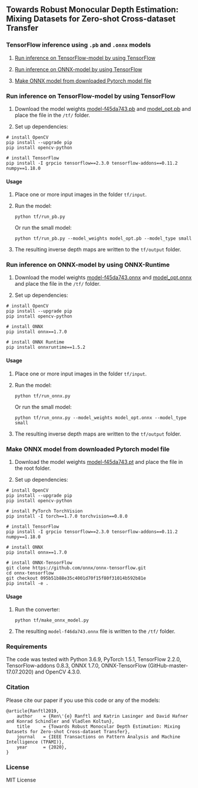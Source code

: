 ## Towards Robust Monocular Depth Estimation: Mixing Datasets for Zero-shot Cross-dataset Transfer

### TensorFlow inference using `.pb` and `.onnx` models

1. [Run inference on TensorFlow-model by using TensorFlow](#run-inference-on-tensorflow-model-by-using-tensorFlow)

2. [Run inference on ONNX-model by using TensorFlow](#run-inference-on-onnx-model-by-using-tensorflow)

3. [Make ONNX model from downloaded Pytorch model file](#make-onnx-model-from-downloaded-pytorch-model-file)


### Run inference on TensorFlow-model by using TensorFlow

1) Download the model weights [model-f45da743.pb](https://github.com/intel-isl/MiDaS/releases/download/v2/model-f46da743.pb) 
and [model_opt.pb](https://github.com/intel-isl/MiDaS/releases/download/v2_1/model_opt.pb) and place the
file in the `/tf/` folder.

2) Set up dependencies: 

```shell
# install OpenCV
pip install --upgrade pip
pip install opencv-python

# install TensorFlow
pip install -I grpcio tensorflow==2.3.0 tensorflow-addons==0.11.2 numpy==1.18.0
```

#### Usage

1) Place one or more input images in the folder `tf/input`.

2) Run the model:

    ```shell
    python tf/run_pb.py
    ```

    Or run the small model:

    ```shell
    python tf/run_pb.py --model_weights model_opt.pb --model_type small
    ```

3) The resulting inverse depth maps are written to the `tf/output` folder.


### Run inference on ONNX-model by using ONNX-Runtime

1) Download the model weights [model-f45da743.onnx](https://github.com/intel-isl/MiDaS/releases/download/v2/model-f46da743.onnx) 
and [model_opt.onnx](https://github.com/intel-isl/MiDaS/releases/download/v2_1/model_opt.onnx) and place the
file in the `/tf/` folder.

2) Set up dependencies: 

```shell
# install OpenCV
pip install --upgrade pip
pip install opencv-python

# install ONNX
pip install onnx==1.7.0

# install ONNX Runtime
pip install onnxruntime==1.5.2
```

#### Usage

1) Place one or more input images in the folder `tf/input`.

2) Run the model:

    ```shell
    python tf/run_onnx.py
    ```

    Or run the small model:

    ```shell
    python tf/run_onnx.py --model_weights model_opt.onnx --model_type small
    ```

3) The resulting inverse depth maps are written to the `tf/output` folder.



### Make ONNX model from downloaded Pytorch model file

1) Download the model weights [model-f45da743.pt](https://github.com/intel-isl/MiDaS/releases/download/v2/model-f46da743.pt) and place the
file in the root folder.

2) Set up dependencies: 

```shell
# install OpenCV
pip install --upgrade pip
pip install opencv-python

# install PyTorch TorchVision
pip install -I torch==1.7.0 torchvision==0.8.0

# install TensorFlow
pip install -I grpcio tensorflow==2.3.0 tensorflow-addons==0.11.2 numpy==1.18.0

# install ONNX
pip install onnx==1.7.0

# install ONNX-TensorFlow
git clone https://github.com/onnx/onnx-tensorflow.git
cd onnx-tensorflow 
git checkout 095b51b88e35c4001d70f15f80f31014b592b81e 
pip install -e .
```

#### Usage

1) Run the converter:

    ```shell
    python tf/make_onnx_model.py
    ```

2) The resulting `model-f46da743.onnx` file is written to the `/tf/` folder.


### Requirements

   The code was tested with Python 3.6.9, PyTorch 1.5.1, TensorFlow 2.2.0, TensorFlow-addons 0.8.3, ONNX 1.7.0, ONNX-TensorFlow (GitHub-master-17.07.2020) and OpenCV 4.3.0.
 
### Citation

Please cite our paper if you use this code or any of the models:
```
@article{Ranftl2019,
	author    = {Ren\'{e} Ranftl and Katrin Lasinger and David Hafner and Konrad Schindler and Vladlen Koltun},
	title     = {Towards Robust Monocular Depth Estimation: Mixing Datasets for Zero-shot Cross-dataset Transfer},
	journal   = {IEEE Transactions on Pattern Analysis and Machine Intelligence (TPAMI)},
	year      = {2020},
}
```

### License 

MIT License 

   
